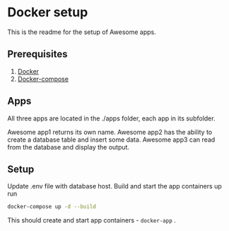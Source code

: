 # Docker setup

This is the readme for the setup of Awesome apps.

## Prerequisites

1. [Docker](https://www.docker.com/)
3. [Docker-compose](https://docs.docker.com/compose/)

## Apps

All three apps are located in the ./apps folder, each app in its subfolder.

Awesome app1 returns its own name.
Awesome app2 has the ability to create a database table and insert some data.
Awesome app3 can read from the database and display the output.

## Setup

Update .env file with database host.
Build and start the app containers up run

```bash
docker-compose up -d --build
```

This should create and start app containers - `docker-app` .


